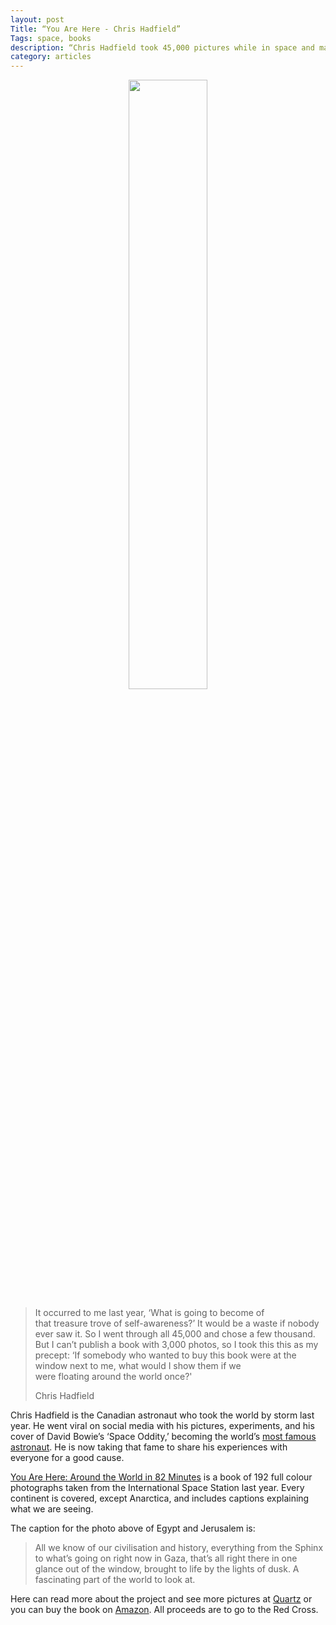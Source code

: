 ```yaml
---
layout: post
Title: “You Are Here - Chris Hadfield”
Tags: space, books
description: “Chris Hadfield took 45,000 pictures while in space and made a book out of the best.”
category: articles
---
```


<center><img src=“https://github.com/foursides/foursides.github.io/blob/master/images/theend.jpg” height="50%" width="50%"></center>

> It occurred to me last year, ‘What is going to become of that treasure trove of self-awareness?’ It would be a waste if nobody ever saw it. So I went through all 45,000 and chose a few thousand. But I can’t publish a book with 3,000 photos, so I took this this as my precept: ‘If somebody who wanted to buy this book were at the window next to me, what would I show them if we were floating around the world once?'
>  
> Chris Hadfield

Chris Hadfield is the Canadian astronaut who took the world by storm last year. He went viral on social media with his pictures, experiments, and his cover of David Bowie’s ‘Space Oddity,’ becoming the world’s [most famous astronaut](http://qz.com/83986/how-chris-hadfield-unexpectedly-became-the-most-famous-astronaut-on-earth/ "How Chris Hadfield Became the Most Famous Astronaut on Earth"). He is now taking that fame to share his experiences with everyone for a good cause. 

[You Are Here: Around the World in 82 Minutes](http://www.amazon.com/gp/product/0316379646/ref=as_li_tl?ie=UTF8&camp=1789&creative=390957&creativeASIN=0316379646&linkCode=as2&tag=four0b-20&linkId=P6POQOE4UIY7XZ44 "You Are Here: Around the World in 82 Minutes") is a book of 192 full colour photographs taken from the International Space Station last year. Every continent is covered, except Anarctica, and includes captions explaining what we are seeing. 

The caption for the photo above of Egypt and Jerusalem is:
> All we know of our civilisation and history, everything from the Sphinx to what’s going on right now in Gaza, that’s all right there in one glance out of the window, brought to life by the lights of dusk. A fascinating part of the world to look at.

Here can read more about the project and see more pictures at [Quartz](http://qz.com/288018/astronaut-chris-hadfield-took-45000-jaw-dropping-photos-from-space-here-are-some-of-the-best/ "Astronaut Chris Hadfield Took 45000 Jaw Dropping Photos") or you can buy the book on [Amazon](http://www.amazon.com/gp/product/0316379646/ref=as_li_tl?ie=UTF8&camp=1789&creative=390957&creativeASIN=0316379646&linkCode=as2&tag=four0b-20&linkId=P6POQOE4UIY7XZ44 "You are Here: Around the World in 82 Minutes"). All proceeds are to go to the Red Cross. 
